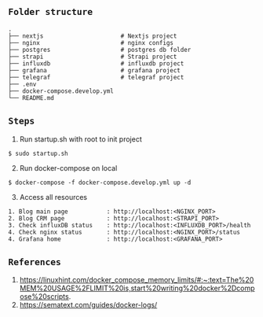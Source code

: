 
## `Folder structure`

    .
    ├── nextjs                      # Nextjs project
    ├── nginx                       # nginx configs
    ├── postgres                    # postgres db folder
    ├── strapi                      # Strapi project
    ├── influxdb                    # influxdb project
    ├── grafana                     # grafana project
    ├── telegraf                    # telegraf project
    ├── .env              
    ├── docker-compose.develop.yml              
    └── README.md

## `Steps`
1. Run startup.sh with root to init project
```
$ sudo startup.sh
```
2. Run docker-compose on local
```
$ docker-compose -f docker-compose.develop.yml up -d
```
3. Access all resources
```
1. Blog main page           : http://localhost:<NGINX_PORT>
2. Blog CRM page            : http://localhost:<STRAPI_PORT>
3. Check influxDB status    : http://localhost:<INFLUXDB_PORT>/health
4. Check nginx status       : http://localhost:<NGINX_PORT>/status
4. Grafana home             : http://localhost:<GRAFANA_PORT>
```

## `References`
1. https://linuxhint.com/docker_compose_memory_limits/#:~:text=The%20MEM%20USAGE%2FLIMIT%20is,start%20writing%20docker%2Dcompose%20scripts.
2. https://sematext.com/guides/docker-logs/
